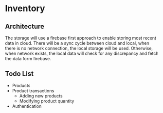 # Inventory

## Architecture

The storage will use a firebase first approach to enable storing most recent data in cloud. There will be a sync cycle between cloud and local, when there is no network connection, the local storage will be used. Otherwise, when network exists, the local data will check for any discrepancy and fetch the data form firebase.

## Todo List

- Products
- Product transactions
    - Adding new products
    - Modifying product quantity
- Authentication